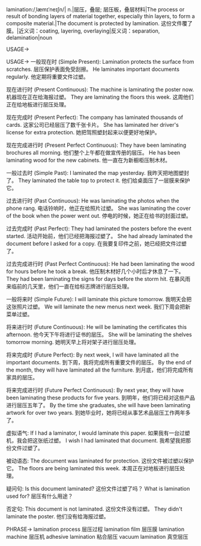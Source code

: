 lamination:/ˌlæmɪˈneɪʃn/| n.|层压，叠层; 层压板，叠层材料|The process or result of bonding layers of material together, especially thin layers, to form a composite material.|The document is protected by lamination.  这份文件覆了膜。|近义词：coating, layering, overlaying|反义词：separation, delamination|noun

USAGE->

USAGE->
一般现在时 (Simple Present):
Lamination protects the surface from scratches. 层压保护表面免受刮擦。
He laminates important documents regularly. 他定期将重要文件过塑。

现在进行时 (Present Continuous):
The machine is laminating the poster now. 机器现在正在给海报过塑。
They are laminating the floors this week.  这周他们正在给地板进行层压处理。

现在完成时 (Present Perfect):
The company has laminated thousands of cards. 这家公司已经层压了数千张卡片。
She has laminated her driver's license for extra protection. 她把驾照塑封起来以便更好地保护。

现在完成进行时 (Present Perfect Continuous):
They have been laminating brochures all morning. 他们整个上午都在做宣传册的层压。
He has been laminating wood for the new cabinets. 他一直在为新橱柜压制木材。

一般过去时 (Simple Past):
I laminated the map yesterday. 我昨天把地图塑封了。
They laminated the table top to protect it. 他们给桌面压了一层膜来保护它。

过去进行时 (Past Continuous):
He was laminating the photos when the phone rang. 电话铃响时，他正在给照片过塑。
She was laminating the cover of the book when the power went out.  停电的时候，她正在给书的封面过塑。

过去完成时 (Past Perfect):
They had laminated the posters before the event started. 活动开始前，他们已经把海报过塑了。
She had already laminated the document before I asked for a copy. 在我要复印件之前，她已经把文件过塑了。


过去完成进行时 (Past Perfect Continuous):
He had been laminating the wood for hours before he took a break. 他压制木材好几个小时后才休息了一下。
They had been laminating the signs for days before the storm hit.  在暴风雨来临前的几天里，他们一直在给标志牌进行层压处理。

一般将来时 (Simple Future):
I will laminate this picture tomorrow. 我明天会把这张照片过塑。
We will laminate the new menus next week. 我们下周会把新菜单过塑。

将来进行时 (Future Continuous):
He will be laminating the certificates this afternoon. 他今天下午将进行证书的层压。
She will be laminating the shelves tomorrow morning.  她明天早上将对架子进行层压处理。

将来完成时 (Future Perfect):
By next week, I will have laminated all the important documents. 到下周，我将完成所有重要文件的层压。
By the end of the month, they will have laminated all the furniture. 到月底，他们将完成所有家具的层压。


将来完成进行时 (Future Perfect Continuous):
By next year, they will have been laminating these products for five years. 到明年，他们将已经对这些产品进行层压五年了。
By the time she graduates, she will have been laminating artwork for over two years.  到她毕业时，她将已经从事艺术品层压工作两年多了。


虚拟语气:
If I had a laminator, I would laminate this paper. 如果我有一台过塑机，我会把这张纸过塑。
I wish I had laminated that document. 我希望我把那份文件过塑了。


被动语态:
The document was laminated for protection. 这份文件被过塑以保护它。
The floors are being laminated this week. 本周正在对地板进行层压处理。


疑问句:
Is this document laminated? 这份文件过塑了吗？
What is lamination used for? 层压有什么用途？


否定句:
This document is not laminated. 这份文件没有过塑。
They didn't laminate the poster. 他们没有给海报过塑。


PHRASE->
lamination process 层压过程
lamination film 层压膜
lamination machine 层压机
adhesive lamination 粘合层压
vacuum lamination 真空层压
